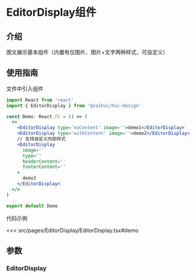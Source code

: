 # EditorDisplay组件

## 介绍

图文展示基本组件（内置有仅图片、图片+文字两种样式，可自定义）

## 使用指南

文件中引入组件

```jsx
import React from 'react'
import { EditorDisplay } from '@zaihui/hui-design'

const Demo: React.FC = () => (
  <>
    <EditorDisplay type='noContent' image=''>demo1</EditorDisplay>
    <EditorDisplay type='withContent' image=''>demo2</EditorDisplay>
    // 支持自定义内部样式
    <EditorDisplay
      image=''
      type=''
      headerContent=''
      footerContent=''
    >
      demo3
    </EditorDisplay>
  </>
)

export default Demo
```

代码示例

<<< src/pages/EditorDisplay/EditorDisplay.tsx#demo

## 参数

### EditorDisplay
<auto-doc path="components/EditorDisplay/EditorDisplay.tsx" />

<demo-phone page="/pages/EditorDisplay/EditorDisplay" />
